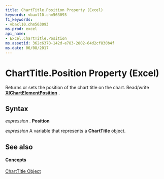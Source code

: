```yaml
---
title: ChartTitle.Position Property (Excel)
keywords: vbaxl10.chm563093
f1_keywords:
- vbaxl10.chm563093
ms.prod: excel
api_name:
- Excel.ChartTitle.Position
ms.assetid: 362c6370-142d-e783-2802-64d2cf830b4f
ms.date: 06/08/2017
---
```



# ChartTitle.Position Property (Excel)

Returns or sets the position of the chart title on the chart. Read/write **[XlChartElementPosition](xlchartelementposition-enumeration-excel.md)** .


## Syntax

 _expression_ . **Position**

 _expression_ A variable that represents a **ChartTitle** object.


## See also


#### Concepts


[ChartTitle Object](charttitle-object-excel.md)

